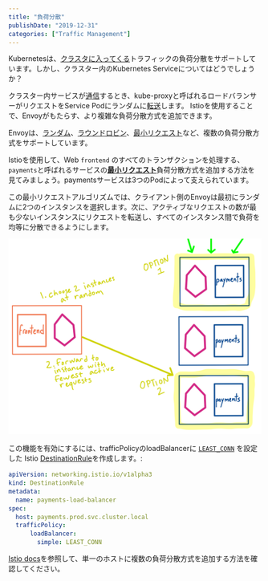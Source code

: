 ```yaml
---
title: "負荷分散"
publishDate: "2019-12-31"
categories: ["Traffic Management"]
---
```


Kubernetesは、[クラスタに入ってくる](https://kubernetes.io/docs/concepts/services-networking/service/#loadbalancer)トラフィックの負荷分散をサポートしています。しかし、クラスター内のKubernetes Serviceについてはどうでしょうか？

クラスター内サービスが[通信](https://kubernetes.io/docs/concepts/services-networking/#proxy-mode-iptables)するとき、kube-proxyと呼ばれるロードバランサーがリクエストをService Podにランダムに[転送](https://cloud.google.com/kubernetes-engine/docs/concepts/network-overview#services)します。 Istioを使用することで、Envoyがもたらす、より複雑な負荷分散方式を追加できます。

Envoyは、[ランダム](https://www.envoyproxy.io/docs/envoy/latest/intro/arch_overview/upstream/load_balancing/load_balancers#random)、[ラウンドロビン](https://www.envoyproxy.io/docs/envoy/latest/intro/arch_overview/upstream/load_balancing/load_balancers#weighted-round-robin)、[最小リクエスト](https://www.envoyproxy.io/docs/envoy/latest/intro/arch_overview/upstream/load_balancing/load_balancers#weighted-least-request)など、複数の負荷分散方式をサポートしています。

Istioを使用して、Web `frontend` のすべてのトランザクションを処理する、`payments`と呼ばれるサービスの[**最小リクエスト**](https://www.envoyproxy.io/docs/envoy/latest/intro/arch_overview/upstream/load_balancing/load_balancers#weighted-least-request)負荷分散方式を追加する方法を見てみましょう。paymentsサービスは3つのPodによって支えられています。

この最小リクエストアルゴリズムでは、クライアント側のEnvoyは最初にランダムに2つのインスタンスを選択します。次に、アクティブなリクエストの数が最も少ないインスタンスにリクエストを転送し、すべてのインスタンス間で負荷を均等に分散できるようにします。

![load balancing](/images/lb-least-requests.png)

この機能を有効にするには、trafficPolicyのloadBalancerに [`LEAST_CONN`](https://istio.io/docs/reference/config/networking/v1alpha3/destination-rule/#LoadBalancerSettings-SimpleLB) を設定した Istio [DestinationRule](https://istio.io/docs/reference/config/networking/destination-rule/)を作成します。:

```YAML
apiVersion: networking.istio.io/v1alpha3
kind: DestinationRule
metadata:
  name: payments-load-balancer
spec:
  host: payments.prod.svc.cluster.local
  trafficPolicy:
      loadBalancer:
        simple: LEAST_CONN
```

[Istio docs](https://istio.io/docs/concepts/traffic-management/#load-balancing-3-subsets)を参照して、単一のホストに複数の負荷分散方式を追加する方法を確認してください。